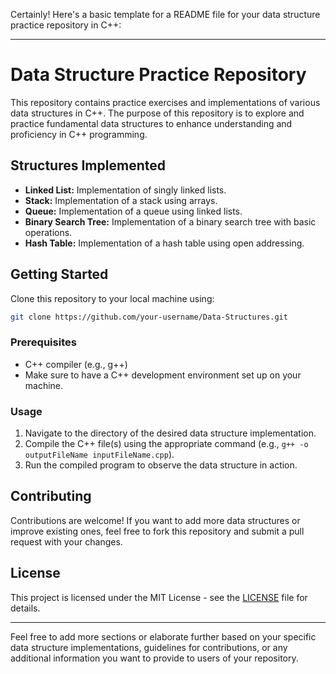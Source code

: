 Certainly! Here's a basic template for a README file for your data structure practice repository in C++:

---

# Data Structure Practice Repository

This repository contains practice exercises and implementations of various data structures in C++. The purpose of this repository is to explore and practice fundamental data structures to enhance understanding and proficiency in C++ programming.

## Structures Implemented

- **Linked List:** Implementation of singly linked lists.
- **Stack:** Implementation of a stack using arrays.
- **Queue:** Implementation of a queue using linked lists.
- **Binary Search Tree:** Implementation of a binary search tree with basic operations.
- **Hash Table:** Implementation of a hash table using open addressing.

## Getting Started

Clone this repository to your local machine using:

```bash
git clone https://github.com/your-username/Data-Structures.git
```

### Prerequisites

- C++ compiler (e.g., g++)
- Make sure to have a C++ development environment set up on your machine.

### Usage

1. Navigate to the directory of the desired data structure implementation.
2. Compile the C++ file(s) using the appropriate command (e.g., `g++ -o outputFileName inputFileName.cpp`).
3. Run the compiled program to observe the data structure in action.

## Contributing

Contributions are welcome! If you want to add more data structures or improve existing ones, feel free to fork this repository and submit a pull request with your changes.

## License

This project is licensed under the MIT License - see the [LICENSE](LICENSE) file for details.

---

Feel free to add more sections or elaborate further based on your specific data structure implementations, guidelines for contributions, or any additional information you want to provide to users of your repository.
